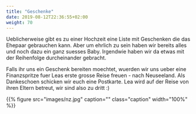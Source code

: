 ```yaml
---
title: "Geschenke"
date: 2019-08-12T22:36:55+02:00
weight: 70
---
```


Ueblicherweise gibt es zu einer Hochzeit eine Liste mit Geschenken die das Ehepaar gebrauchen kann. Aber um ehrlich zu sein haben wir bereits alles und noch dazu ein ganz suesses Baby. Irgendwie haben wir da etwas mit der Reihenfolge durcheinander gebracht.

Falls ihr uns ein Geschenk bereiten moechtet, wuerden wir uns ueber eine Finanzspritze fuer Leas erste grosse Reise freuen - nach Neuseeland. Als Dankeschoen schicken wir euch eine Postkarte. Lea wird auf der Reise von ihren Eltern betreut, wir sind also zu dritt :)

{{% figure src="images/nz.jpg"
      caption=""
      class="caption"
      width="100%"
%}}

